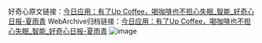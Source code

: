 好奇心原文链接：[今日应用：有了Up Coffee，喝咖啡也不担心失眠_智能_好奇心日报-夏雨青](https://www.qdaily.com/articles/2833.html)
WebArchive归档链接：[今日应用：有了Up Coffee，喝咖啡也不担心失眠_智能_好奇心日报-夏雨青](http://web.archive.org/web/20190623151529/https://www.qdaily.com/articles/2833.html)
![image](http://ww3.sinaimg.cn/large/007d5XDply1g3v6n9mrl5j30u03l7hdt)